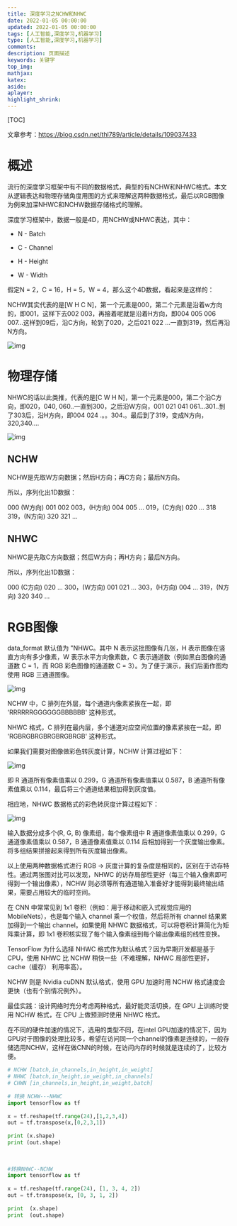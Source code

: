 ```yaml
---
title: 深度学习之NCHW和NHWC
date: 2022-01-05 00:00:00
updated: 2022-01-05 00:00:00
tags: [人工智能,深度学习,机器学习]
type: [人工智能,深度学习,机器学习]
comments: 
description: 页面描述
keywords: 关键字
top_img:
mathjax:
katex:
aside:
aplayer:
highlight_shrink:
---
```


[TOC]

文章参考：https://blog.csdn.net/thl789/article/details/109037433

# 概述

流行的深度学习框架中有不同的数据格式，典型的有NCHW和NHWC格式。本文从逻辑表达和物理存储角度用图的方式来理解这两种数据格式，最后以RGB图像为例来加深NHWC和NCHW数据存储格式的理解。

深度学习框架中，数据一般是4D，用NCHW或NHWC表达，其中：

- N - Batch

- C - Channel

- H - Height

- W - Width

  

假定N = 2，C = 16，H = 5，W = 4，那么这个4D数据，看起来是这样的：

NCHW其实代表的是[W H C N]，第一个元素是000，第二个元素是沿着w方向的，即001，这样下去002 003，再接着呢就是沿着H方向，即004 005 006 007...这样到09后，沿C方向，轮到了020，之后021 022 ...一直到319，然后再沿N方向。

![img](./images/02.%E6%B7%B1%E5%BA%A6%E5%AD%A6%E4%B9%A0%E4%B9%8BNCHW%E5%92%8CNHWC/watermark,type_ZmFuZ3poZW5naGVpdGk,shadow_10,text_aHR0cHM6Ly9ibG9nLmNzZG4ubmV0L3RobDc4OQ==,size_16,color_FFFFFF,t_70-20230205162913412.png)



# 物理存储

NHWC的话以此类推，代表的是[C W H N]，第一个元素是000，第二个沿C方向，即020，040, 060..一直到300，之后沿W方向，001 021 041 061...301..到了303后，沿H方向，即004 024 .。。304.。最后到了319，变成N方向，320,340....



![img](images/watermark,type_ZmFuZ3poZW5naGVpdGk,shadow_10,text_aHR0cHM6Ly9ibG9nLmNzZG4ubmV0L3dlaXhpbl80MTg0NzExNQ==,size_16,color_FFFFFF,t_70-20220315163005869.png)

## NCHW

NCHW是先取W方向数据；然后H方向；再C方向；最后N方向。

所以，序列化出1D数据：

000 (W方向) 001 002 003，(H方向) 004 005 ... 019，(C方向) 020 ... 318 319，(N方向) 320 321 ...

## NHWC

NHWC是先取C方向数据；然后W方向；再H方向；最后N方向。

所以，序列化出1D数据：

000 (C方向) 020 ... 300，(W方向) 001 021 ... 303，(H方向) 004 ... 319，(N方向) 320 340 ...



# RGB图像

data_format 默认值为 "NHWC。其中 N 表示这批图像有几张，H 表示图像在竖直方向有多少像素，W 表示水平方向像素数，C 表示通道数（例如黑白图像的通道数 C = 1，而 RGB 彩色图像的通道数 C = 3）。为了便于演示，我们后面作图均使用 RGB 三通道图像。



![img](images/20181108214227390.png)



NCHW 中，C 排列在外层，每个通道内像素紧挨在一起，即 'RRRRRRGGGGGGBBBBBB' 这种形式。

NHWC 格式，C 排列在最内层，多个通道对应空间位置的像素紧挨在一起，即 'RGBRGBRGBRGBRGBRGB' 这种形式。



如果我们需要对图像做彩色转灰度计算，NCHW 计算过程如下：



![img](images/watermark,type_ZmFuZ3poZW5naGVpdGk,shadow_10,text_aHR0cHM6Ly9ibG9nLmNzZG4ubmV0L3dlaXhpbl80MTg0NzExNQ==,size_16,color_FFFFFF,t_70-20220315163126900.png)





即 R 通道所有像素值乘以 0.299，G 通道所有像素值乘以 0.587，B 通道所有像素值乘以 0.114，最后将三个通道结果相加得到灰度值。

相应地，NHWC 数据格式的彩色转灰度计算过程如下：

![img](images/watermark,type_ZmFuZ3poZW5naGVpdGk,shadow_10,text_aHR0cHM6Ly9ibG9nLmNzZG4ubmV0L3dlaXhpbl80MTg0NzExNQ==,size_16,color_FFFFFF,t_70-20220315163238676.png)



输入数据分成多个(R, G, B) 像素组，每个像素组中 R 通道像素值乘以 0.299，G 通道像素值乘以 0.587，B 通道像素值乘以 0.114 后相加得到一个灰度输出像素。将多组结果拼接起来得到所有灰度输出像素。

以上使用两种数据格式进行 RGB -> 灰度计算的复杂度是相同的，区别在于访存特性。通过两张图对比可以发现，NHWC 的访存局部性更好（每三个输入像素即可得到一个输出像素），NCHW 则必须等所有通道输入准备好才能得到最终输出结果，需要占用较大的临时空间。

在 CNN 中常常见到 1x1 卷积（例如：用于移动和嵌入式视觉应用的 MobileNets），也是每个输入 channel 乘一个权值，然后将所有 channel 结果累加得到一个输出 channel。如果使用 NHWC 数据格式，可以将卷积计算简化为矩阵乘计算，即 1x1 卷积核实现了每个输入像素组到每个输出像素组的线性变换。

TensorFlow 为什么选择 NHWC 格式作为默认格式？因为早期开发都是基于 CPU，使用 NHWC 比 NCHW 稍快一些（不难理解，NHWC 局部性更好，cache（缓存） 利用率高）。

NCHW 则是 Nvidia cuDNN 默认格式，使用 GPU 加速时用 NCHW 格式速度会更快（也有个别情况例外）。

 

最佳实践：设计网络时充分考虑两种格式，最好能灵活切换，在 GPU 上训练时使用 NCHW 格式，在 CPU 上做预测时使用 NHWC 格式。

在不同的硬件加速的情况下，选用的类型不同，在intel GPU加速的情况下，因为GPU对于图像的处理比较多，希望在访问同一个channel的像素是连续的，一般存储选用NCHW，这样在做CNN的时候，在访问内存的时候就是连续的了，比较方便。

```python
# NCHW [batch,in_channels,in_height,in_weight]
# NHWC [batch,in_height,in_weight,in_channels]
# CHWN [in_channels,in_height,in_weight,batch]
 
# 转换 NCHW---NHWC
import tensorflow as tf
 
x = tf.reshape(tf.range(24),[1,2,3,4])
out = tf.transpose(x,[0,2,3,1])
 
print (x.shape)
print (out.shape)
 
 
 
#转换NHWC--NCHW
import tensorflow as tf
 
x = tf.reshape(tf.range(24), [1, 3, 4, 2])
out = tf.transpose(x, [0, 3, 1, 2])
 
print  (x.shape)
print  (out.shape)
```

